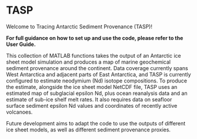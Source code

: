 # TASP
Welcome to Tracing Antarctic Sediment Provenance (TASP)!

**For full guidance on how to set up and use the code, please refer to the User Guide.**

This collection of MATLAB functions takes the output of an Antarctic ice sheet model simulation and produces a 
map of marine geochemical sediment provenance around the continent. Data coverage currently spans West 
Antarctica and adjacent parts of East Antarctica, and TASP is currently configured to estimate neodymium (Nd) 
isotope compositions. To produce the estimate, alongside the ice sheet model NetCDF file, TASP uses an estimated
map of subglacial epsilon Nd, plus ocean reanalysis data and an estimate of sub-ice shelf melt rates. It also 
requires data on seafloor surface sediment epsilon Nd values and coordinates of recently active volcanoes.

Future development aims to adapt the code to use the outputs of different ice sheet models, as well as
different sediment provenance proxies.
